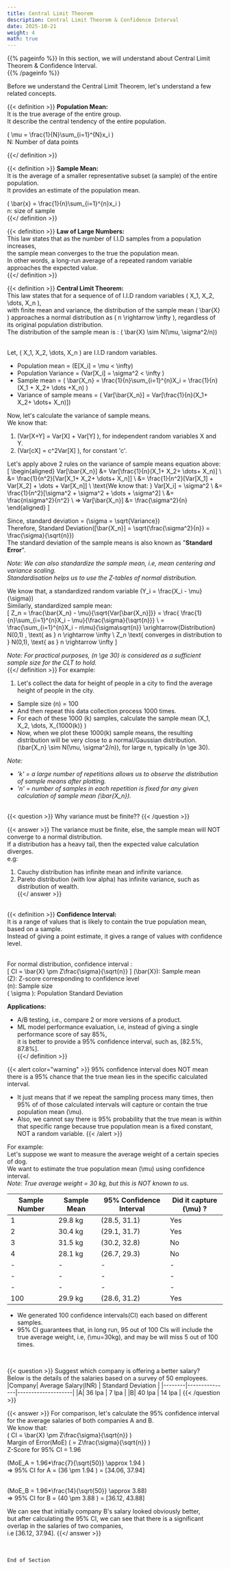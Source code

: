 ```yaml
---
title: Central Limit Theorem
description: Central Limit Theorem & Confidence Interval
date: 2025-10-21
weight: 4
math: true
---
```


{{% pageinfo %}}
In this section, we will understand about Central Limit Theorem & Confidence Interval. <br>
{{% /pageinfo %}}

Before we understand the Central Limit Theorem, let's understand a few related concepts. <br>

{{< definition >}}
**Population Mean:** <br>
It is the true average of the entire group. <br>
It describe the central tendency of the entire population. <br>

\( \mu = \frac{1}{N}\sum_{i=1}^{N}x_i \) <br>
N: Number of data points <br>

{{</ definition >}}
<br>

{{< definition >}}
**Sample Mean:** <br>
It is the average of a smaller representative subset (a sample) of the entire population. <br>
It provides an estimate of the population mean. <br>

\( \bar{x} = \frac{1}{n}\sum_{i=1}^{n}x_i \) <br>
n: size of sample <br>
{{</ definition >}}
<br>

{{< definition >}}
**Law of Large Numbers:** <br>
This law states that as the number of I.I.D samples from a population increases, <br>
the sample mean converges to the true the population mean. <br>
In other words, a long-run average of a repeated random variable approaches the expected value. <br>
{{</ definition >}}
<br>

{{< definition >}}
**Central Limit Theorem:** <br>
This law states that for a sequence of of I.I.D random variables \( X_1, X_2, \dots, X_n \), <br>
with finite mean and variance, the distribution of the sample mean \( \bar{X} \) approaches a normal distribution 
as \( n \rightarrow \infty \), regardless of its original population distribution. <br>
The distribution of the sample mean is : \( \bar{X} \sim N(\mu, \sigma^2/n)\)
<br><br>

Let, \( X_1, X_2, \dots, X_n \) are I.I.D random variables. <br>
- Population mean =  \(E[X_i] =  \mu < \infty\)
- Population Variance =  \(Var[X_i] = \sigma^2 < \infty \)
- Sample mean = \( \bar{X_n} = \frac{1}{n}\sum_{i=1}^{n}X_i = \frac{1}{n}(X_1 + X_2+ \dots +X_n)  \)
- Variance of sample means = \( Var[\bar{X_n}] = Var[\frac{1}{n}(X_1+ X_2+ \dots+ X_n)]\)

Now, let's calculate the variance of sample means. <br>
We know that: <br>
1. \(Var[X+Y] = Var[X] + Var[Y] \), for independent random variables X and Y.
2. \(Var[cX] = c^2Var[X] \), for constant 'c'.

Let's apply above 2 rules on the variance of sample means equation above:
\[
\begin{aligned}
Var[\bar{X_n}] &= Var[\frac{1}{n}(X_1+ X_2+ \dots+ X_n)] \\
&= \frac{1}{n^2}[Var[X_1+ X_2+ \dots+ X_n]] \\
&= \frac{1}{n^2}[Var[X_1] + Var[X_2] + \dots + Var[X_n]] \\
\text{We know that: } Var[X_i] = \sigma^2 \\
&= \frac{1}{n^2}[\sigma^2 + \sigma^2 + \dots + \sigma^2] \\
&= \frac{n\sigma^2}{n^2} \\
=> Var[\bar{X_n}] &= \frac{\sigma^2}{n}
\end{aligned}
\]

Since, standard deviation = \(\sigma = \sqrt{Variance}\) <br>
Therefore, Standard Deviation\([\bar{X_n}] = \sqrt{\frac{\sigma^2}{n}} = \frac{\sigma}{\sqrt{n}}\) <br>
The standard deviation of the sample means is also known as "**Standard Error**". <br>

*Note: We can also standardize the sample mean, i.e, mean centering and variance scaling.<br>
Standardisation helps us to use the Z-tables of normal distribution.* <br>

We know that, a standardized random variable \(Y_i = \frac{X_i - \mu}{\sigma}\) <br>
Similarly, standardized sample mean: <br>
\[
Z_n = \frac{\bar{X_n} - \mu}{\sqrt{Var[\bar{X_n}]}} =  \frac{ \frac{1}{n}\sum_{i=1}^{n}X_i  - \mu}{\frac{\sigma}{\sqrt{n}}} \\
= \frac{\sum_{i=1}^{n}X_i  - n\mu}{\sigma\sqrt{n}} \xrightarrow{Distribution} N(0,1) , \text{ as } n \rightarrow \infty \\
Z_n \text{ converges in distribution to } N(0,1), \text{ as } n \rightarrow \infty
\]

*Note: For practical purposes, \(n \ge 30\) is considered as a sufficient sample size for the CLT to hold.* <br>
{{</ definition >}}
For example: <br>
1. Let's collect the data for height of people in a city to find the average height of people in the city. <br>
- Sample size (n) = 100 <br>
- And then repeat this data collection process 1000 times. 
- For each of these 1000 (k) samples, calculate the sample mean \(X_1, X_2, \dots, X_{1000(k)} \)
- Now, when we plot these 1000(k) sample means, the resulting distribution will be very close to a normal/Gaussian distribution. <br>
\(\bar{X_n} \sim N(\mu, \sigma^2/n)\), for large n, typically \(n \ge 30\). <br>

*Note:*
- *'k' = a large number of repetitions allows us to observe the distribution of sample means after plotting.*
- *'n' = number of samples in each repetition is fixed for any given calculation of sample mean \(\bar{X_n}\).*
<br><br>

{{< question >}}
Why variance must be finite??
{{< /question >}}

{{< answer >}}
The variance must be finite, else, the sample mean will NOT converge to a normal distribution. <br>
If a distribution has a heavy tail, then the expected value calculation diverges.<br>
e.g: <br>
1. Cauchy distribution has infinite mean and infinite variance.
2. Pareto distribution (with low alpha) has infinite variance, such as distribution of wealth.  
{{</ answer >}}
<br><br>

{{< definition >}}
**Confidence Interval:** <br>
It is a range of values that is likely to contain the true population mean, based on a sample. <br>
Instead of giving a point estimate, it gives a range of values with confidence level. <br><br>

For normal distribution, confidence interval : <br>
\[ CI = \bar{X} \pm Z\frac{\sigma}{\sqrt{n}} \]
\(\bar{X}\): Sample mean <br>
\(Z\): Z-score corresponding to confidence level <br>
\(n\): Sample size <br>
\( \sigma \): Population Standard Deviation <br>

**Applications:** <br>
- A/B testing, i.e., compare 2 or more versions of a product.
- ML model performance evaluation, i.e, instead of giving a single performance score of say 85%, <br>
it is better to provide a 95% confidence interval, such as, [82.5%, 87.8%]. <br>
{{</ definition >}}

{{< alert color="warning" >}}
95% confidence interval does NOT mean there is a 95% chance that the true mean lies in the specific calculated interval.<br>
- It just means that if we repeat the sampling process many times, then 95% of of those calculated intervals will capture 
or contain the true population mean \(\mu\).
- Also, we cannot say there is 95% probability that the true mean is within that specific range because true population 
mean is a fixed constant, NOT a random variable.
{{< /alert >}}

For example: <br>
Let's suppose we want to measure the average weight of a certain species of dog. <br>
We want to estimate the true population
mean \(\mu\) using confidence interval. <br>
*Note: True average weight = 30 kg, but this is NOT known to us.*

| Sample Number | Sample Mean | 95% Confidence Interval | Did it capture \(\mu\) ? |
|---------------|-------------|-------------------------|--------------------------|
| 1             | 29.8 kg     | (28.5, 31.1)            | Yes                      |
| 2             | 30.4 kg     | (29.1, 31.7)            | Yes                      |
| 3             | 31.5 kg     | (30.2, 32.8)            | No                       |
| 4             | 28.1 kg     | (26.7, 29.3)            | No                      |
| -             | -           | -                       | -                        |
| -             | -           | -                       | -                        |
| -             | -           | -                       | -                        |
| 100           | 29.9 kg     | (28.6, 31.2)            | Yes                      |

- We generated 100 confidence intervals(CI) each based on different samples.
- 95% CI guarantees that, in long run, 95 out of 100 CIs will include the true average weight, i.e, \(\mu=30kg\),
and may be will miss 5 out of 100 times.
<br>

{{< question >}}
Suggest which company is offering a better salary? <br>
Below is the details of the salaries based on a survey of 50 employees. <br>
|Company| Average Salary(INR) | Standard Deviation |
|--------|---------------|--------------------|
|A| 36 lpa | 7 lpa |
|B| 40 lpa | 14 lpa |
{{< /question >}}

{{< answer >}}
For comparison, let's calculate the 95% confidence interval for the average salaries of both companies A and B. <br>
We know that: <br>
\( CI = \bar{X} \pm Z\frac{\sigma}{\sqrt{n}} \) <br>
Margin of Error(MoE) \( = Z\frac{\sigma}{\sqrt{n}} \) <br>
Z-Score for 95% CI = 1.96 <br>

\(MoE_A = 1.96*\frac{7}{\sqrt{50}} \approx 1.94 \) <br>
=> 95% CI for A = \(36 \pm 1.94 \) = [34.06, 37.94] <br><br>

\(MoE_B = 1.96*\frac{14}{\sqrt{50}} \approx 3.88\) <br>
=> 95% CI for B = \(40 \pm 3.88 \) = [36.12, 43.88] <br>

We can see that initially company B's salary looked obviously better, <br>
but after calculating the 95% CI, we can see that there is a significant overlap in the salaries of two companies,<br>
i.e [36.12, 37.94].
{{</ answer >}}

<br><br>
```End of Section```